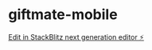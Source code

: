 # giftmate-mobile

[Edit in StackBlitz next generation editor ⚡️](https://stackblitz.com/~/github.com/johnwesleyquintero/giftmate-mobile)